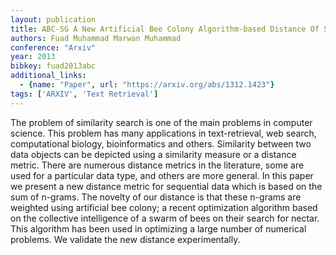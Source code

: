 ```yaml
---
layout: publication
title: ABC-SG A New Artificial Bee Colony Algorithm-based Distance Of Sequential Data Using Sigma Grams
authors: Fuad Muhammad Marwan Muhammad
conference: "Arxiv"
year: 2013
bibkey: fuad2013abc
additional_links:
  - {name: "Paper", url: "https://arxiv.org/abs/1312.1423"}
tags: ['ARXIV', 'Text Retrieval']
---
```

The problem of similarity search is one of the main problems in computer science. This problem has many applications in text-retrieval, web search, computational biology, bioinformatics and others. Similarity between two data objects can be depicted using a similarity measure or a distance metric. There are numerous distance metrics in the literature, some are used for a particular data type, and others are more general. In this paper we present a new distance metric for sequential data which is based on the sum of n-grams. The novelty of our distance is that these n-grams are weighted using artificial bee colony; a recent optimization algorithm based on the collective intelligence of a swarm of bees on their search for nectar. This algorithm has been used in optimizing a large number of numerical problems. We validate the new distance experimentally.
